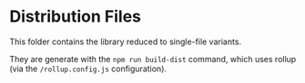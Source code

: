 Distribution Files
==================

This folder contains the library reduced to single-file variants.

They are generate with the `npm run build-dist` command, which uses
rollup (via the `/rollup.config.js` configuration).
